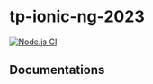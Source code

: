 # tp-ionic-ng-2023
[![Node.js CI](https://github.com/juu-aix-ynov-campus/tp-ionic-ng-2023/actions/workflows/node.js.yml/badge.svg)](https://github.com/juu-aix-ynov-campus/tp-ionic-ng-2023/actions/workflows/node.js.yml)
## Documentations
